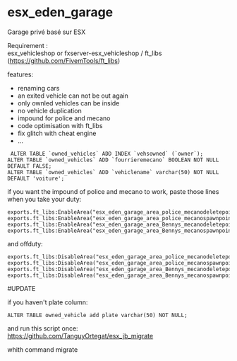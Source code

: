 # esx_eden_garage
 Garage privé basé sur ESX	



 Requirement :  
 esx_vehicleshop		or fxserver-esx_vehicleshop / ft_libs (https://github.com/FivemTools/ft_libs)		

  features:	


 - renaming cars
 - an exited vehicle can not be out again	
 - only ownled vehicles can be inside
 - no vehicle duplication		
 - impound for police and mecano
 - code optimisation with ft_libs
 - fix glitch with cheat engine
 - ...


 ```	
  ALTER TABLE `owned_vehicles` ADD INDEX `vehsowned` (`owner`);
 ALTER TABLE `owned_vehicles` ADD `fourrieremecano` BOOLEAN NOT NULL DEFAULT FALSE;
 ALTER TABLE `owned_vehicles` ADD `vehiclename` varchar(50) NOT NULL DEFAULT 'voiture';
 ```		


 if you want the impound of police and mecano to work, paste those lines when you take your duty:		

 ```	  		
exports.ft_libs:EnableArea("esx_eden_garage_area_police_mecanodeletepoint")		
exports.ft_libs:EnableArea("esx_eden_garage_area_police_mecanospawnpoint")	  		
exports.ft_libs:EnableArea("esx_eden_garage_area_Bennys_mecanodeletepoint")		
exports.ft_libs:EnableArea("esx_eden_garage_area_Bennys_mecanospawnpoint")		
```		

 and offduty:		
```		
exports.ft_libs:DisableArea("esx_eden_garage_area_police_mecanodeletepoint")		
exports.ft_libs:DisableArea("esx_eden_garage_area_police_mecanospawnpoint")	  		
exports.ft_libs:DisableArea("esx_eden_garage_area_Bennys_mecanodeletepoint")		
exports.ft_libs:DisableArea("esx_eden_garage_area_Bennys_mecanospawnpoint")		
```	

 #UPDATE	

 if you haven't plate column:	
```	
ALTER TABLE owned_vehicle add plate varchar(50) NOT NULL;	
```	
and run this script once:	
https://github.com/TanguyOrtegat/esx_jb_migrate	

 whith command migrate
